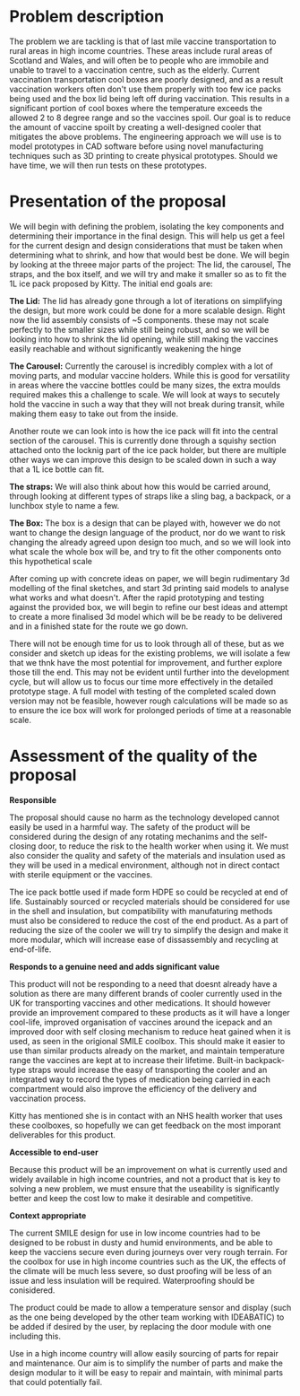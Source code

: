 # Problem description

The problem we are tackling is that of last mile vaccine transportation to rural areas in high income countries. These areas include rural areas of Scotland and Wales, and will often be to people who are immobile and unable to travel to a vaccination centre, such as the elderly. Current vaccination transportation cool boxes are poorly designed, and as a result vaccination workers often don't use them properly with too few ice packs being used and the box lid being left off during vaccination. This results in a significant portion of cool boxes where the temperature exceeds the allowed 2 to 8 degree range and so the vaccines spoil. Our goal is to reduce the amount of vaccine spoilt by creating a well-designed cooler that mitigates the above problems. The engineering approach we will use is to model prototypes in CAD software before using novel manufacturing techniques such as 3D printing to create physical prototypes. Should we have time, we will then run tests on these prototypes.

# Presentation of the proposal
We will begin with defining the problem, isolating the key components and determining their importance in the final design. This will help us get a feel for the current design and design considerations that must be taken when determining what to shrink, and how that would best be done. We will begin by looking at the threee major parts of the project: The lid, the carousel, The straps, and the box itself, and we will try and make it smaller so as to fit the 1L ice pack proposed by Kitty. 
The initial end goals are:

**The Lid:**
The lid has already gone through a lot of iterations on simplifying the design, but more work could be done for a more scalable design. Right now the lid assembly consists of ~5 components. these may not scale perfectly to the smaller sizes while still being robust, and so we will be looking into how to shrink the lid opening, while still making the vaccines easily reachable and without significantly weakening the hinge

**The Carousel:**
Currently the carousel is incredibly complex with a lot of moving parts, and modular vaccine holders. While this is good for versatility in areas where the vaccine bottles could be many sizes, the extra moulds required makes this a challenge to scale. We will look at ways to secutely hold the vaccine in such a way that they will not break during transit, while making them easy to take out from the inside.

Another route we can look into is how the ice pack will fit into the central section of the carousel. This is currently done through a squishy section attached onto the locknig part of the ice pack holder, but there are multiple other ways we can improve this design to be scaled down in such a way that a 1L ice bottle can fit.

**The straps:**
We will also think about how this would be carried around, through looking at different types of straps like a sling bag, a backpack, or a lunchbox style to name a few.

**The Box:**
The box is a design that can be played with, however we do not want to change the design language of the product, nor do we want to risk changing the already agreed upon design too much, and so we will look into what scale the whole box will be, and try to fit the other components onto this hypothetical scale

After coming up with concrete ideas on paper, we will begin rudimentary 3d modelling of the final sketches, and start 3d printing said models to analyse what works and what doesn't. After the rapid prototyping and testing against the provided box, we will begin to refine our best ideas and attempt to create a more finalised 3d model which will be be ready to be delivered and in a finished state for the route we go down.

There will not be enough time for us to look through all of these, but as we consider and sketch up ideas for the existing problems, we will isolate a few that we thnk have the most potential for improvement, and further explore those till the end. This may not be evident until further into the development cycle, but will allow us to focus our time more effectively in the detailed prototype stage.
A full model with testing of the completed scaled down version may not be feasible, however rough calculations will be made so as to ensure the ice box will work for prolonged periods of time at a reasonable scale.

 

# Assessment of the quality of the proposal
**Responsible**

The proposal should cause no harm as the technology developed cannot easily be used in a harmful way. The safety of the product will be considered during the design of any rotating mechanims and the self-closing door, to reduce the risk to the health worker when using it. We must also consider the quality and safety of the materials and insulation used as they will be used in a medical environment, although not in direct contact with sterile equipment or the vaccines.

The ice pack bottle used if made form HDPE so could be recycled at end of life. Sustainably sourced or recycled materials should be considered for use in the shell and insulation, but compatibility with manufaturing methods must also be considered to reduce the cost of the end product. As a part of reducing the size of the cooler we will try to simplify the design and make it more modular, which will increase ease of dissassembly and recycling at end-of-life.

**Responds to a genuine need and adds significant value**

This product will not be responding to a need that doesnt already have a solution as there are many different brands of cooler currently used in the UK for transporting vaccines and other medications. It should however provide an improvement compared to these products as it will have a longer cool-life, improved organisation of vaccines around the icepack and an improved door with self closing mechanism to reduce heat gained when it is used, as seen in the origional SMILE coolbox. This should make it easier to use than similar products already on the market, and maintain temperature range the vaccines are kept at to increase their lifetime. Built-in backpack-type straps would increase the easy of transporting the cooler and an integrated way to record the types of medication being carried in each compartment would also improve the efficiency of the delivery and vaccination process.

Kitty has mentioned she is in contact with an NHS health worker that uses these coolboxes, so hopefully we can get feedback on the most imporant deliverables for this product.

**Accessible to end-user**

Because this product will be an improvement on what is currently used and widely available in high income countries, and not a product that is key to solving a new problem, we must ensure that the useability is significantly better and keep the cost low to make it desirable and competitive. 

**Context appropriate**

The current SMILE design for use in low income countries had to be designed to be robust in dusty and humid environments, and be able to keep the vacciens secure even during journeys over very rough terrain. For the coolbox for use in high income countries such as the UK, the effects of the climate will be much less severe, so dust proofing will be less of an issue and less insulation will be required. Waterproofing should be conisidered. 

The product could be made to allow a temperature sensor and display (such as the one being developed by the other team working with IDEABATIC) to be added if desired by the user, by replacing the door module with one including this.

Use in a high income country will allow easily sourcing of parts for repair and maintenance. Our aim is to simplify the number of parts and make the design modular to it will be easy to repair and maintain, with minimal parts that could potentially fail.


